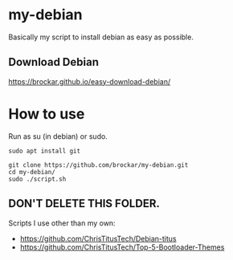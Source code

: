 # my-debian

Basically my script to install debian as easy as possible.

## Download Debian

https://brockar.github.io/easy-download-debian/

# How to use

Run as su (in debian) or sudo.

```
sudo apt install git
```

```
git clone https://github.com/brockar/my-debian.git
cd my-debian/
sudo ./script.sh
```

## DON'T DELETE THIS FOLDER.

Scripts I use other than my own:

- https://github.com/ChrisTitusTech/Debian-titus
- https://github.com/ChrisTitusTech/Top-5-Bootloader-Themes
